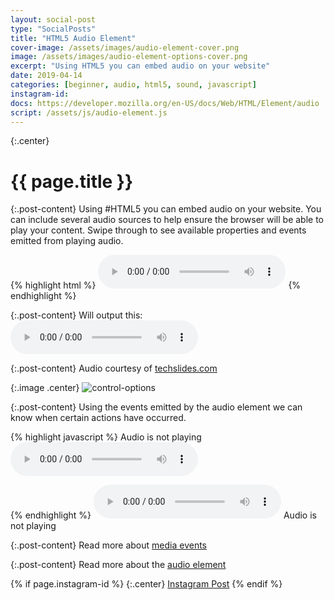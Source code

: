```yaml
---
layout: social-post
type: "SocialPosts"
title: "HTML5 Audio Element"
cover-image: /assets/images/audio-element-cover.png
image: /assets/images/audio-element-options-cover.png
excerpt: "Using HTML5 you can embed audio on your website"
date: 2019-04-14
categories: [beginner, audio, html5, sound, javascript]
instagram-id: 
docs: https://developer.mozilla.org/en-US/docs/Web/HTML/Element/audio
script: /assets/js/audio-element.js
---
```

{:.center}
# {{ page.title }}

{:.post-content}
Using #HTML5 you can embed audio on your website. You can include several audio sources to help ensure the browser will be able to play your content. Swipe through to see available properties and events emitted from playing audio.

{% highlight html %}
<audio controls>
  <source src="sample.mp3" type="audio/mpeg">
  <source src="sample.ogg" type="audio/ogg">
</audio>
{% endhighlight %}

{:.post-content}
Will output this:
<audio controls>
  <source src="/assets/audio/sample.mp3" type="audio/mpeg">
  <source src="/assets/audio/sample.ogg" type="audio/ogg">
</audio>

{:.post-content}
Audio courtesy of <a href="http://techslides.com/sample-files-for-development" target="_blank">techslides.com</a>

{:.image .center}
![control-options]({{page.image}})

{:.post-content}
Using the events emitted by the audio element we can know when certain actions
have occurred.

{% highlight javascript %}
<span class="js-status">Audio is not playing</span>
<audio controls id="js-audio">
  <source src="sample.mp3" type="audio/mpeg">
  <source src="sample.ogg" type="audio/ogg">
</audio>
<script>
const audioEl = document.getElementById('js-audio');
const status = document.querySelector('.js-status');
const PLAYING = 'Audio is playing';
const NOT_PLAYING = 'Audio is not playing';

audioEl.addEventListener('play', (event) => {
    status.innerHTML = PLAYING;
});
audioEl.addEventListener('pause', (event) => {
    status.innerHTML = NOT_PLAYING;
});
audioEl.addEventListener('ended', (event) => {
    status.innerHTML = NOT_PLAYING;
});
</script>
{% endhighlight %}
<audio controls id="js-audio">
  <source src="/assets/audio/sample.mp3" type="audio/mpeg">
  <source src="/assets/audio/sample.ogg" type="audio/ogg">
</audio>
<span class="js-status">Audio is not playing</span>

{:.post-content}
Read more about <a href="https://developer.mozilla.org/en-US/docs/Web/Guide/Events/Media_events" target="_blank">media events</a>

{:.post-content}
Read more about the <a href="{{page.docs}}" target="_blank">audio element</a>

{% if page.instagram-id %}
{:.center}
<a class="insta-link" href="https://www.instagram.com/p/{{page.instagram-id}}" target="_blank">Instagram Post</a>
{% endif %}
